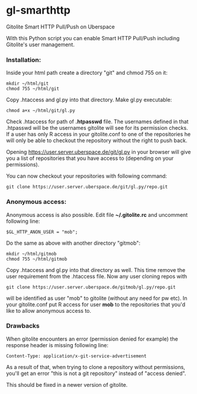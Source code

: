 gl-smarthttp
============

Gitolite Smart HTTP Pull/Push on Uberspace

With this Python script you can enable Smart HTTP Pull/Push including Gitolite's user management.

### Installation:
Inside your html path create a directory "git" and chmod 755 on it:
```
mkdir ~/html/git
chmod 755 ~/html/git
```
Copy .htaccess and gl.py into that directory. Make gl.py executable:
```
chmod a+x ~/html/git/gl.py
```
Check .htaccess for path of __.htpasswd__ file. The usernames defined in that .htpasswd will be the usernames
gitolite will see for its permission checks. If a user has only R access in your gitolite.conf to one of the repositories he will only be able to checkout the repository without the right to push back.

Opening https://user.server.uberspace.de/git/gl.py in your browser will give you a list of repositories that
you have access to (depending on your permissions).

You can now checkout your repositories with following command:
```
git clone https://user.server.uberspace.de/git/gl.py/repo.git
```


### Anonymous access:
Anonymous access is also possible. Edit file __~/.gitolite.rc__ and uncomment following line:
```
$GL_HTTP_ANON_USER = "mob";
```
Do the same as above with another directory "gitmob":
```
mkdir ~/html/gitmob
chmod 755 ~/html/gitmob
```
Copy .htaccess and gl.py into that directory as well.
This time remove the user requirement from the .htaccess file. Now any user cloning repos with
```
git clone https://user.server.uberspace.de/gitmob/gl.py/repo.git
```
will be identified as user "mob" to gitolite (without any need for pw etc). In your gitolite.conf put R access for user __mob__ to the repositories that you'd like to allow anonymous access to.

### Drawbacks
When gitolite encounters an error (permission denied for example) the response header is missing following line:
```
Content-Type: application/x-git-service-advertisement
```
As a result of that, when trying to clone a repository without permissions, you'll get an error "this is not a git repository" instead of "access denied". 

This should be fixed in a newer version of gitolite.
